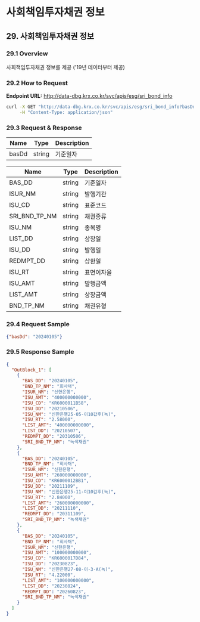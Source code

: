 # 사회책임투자채권 정보

## 29. 사회책임투자채권 정보

### 29.1 Overview
사회책임투자채권 정보를 제공 ('19년 데이터부터 제공)

### 29.2 How to Request
**Endpoint URL:** http://data-dbg.krx.co.kr/svc/apis/esg/sri_bond_info

```bash
curl -X GET "http://data-dbg.krx.co.kr/svc/apis/esg/sri_bond_info?basDd=20240105" \
     -H "Content-Type: application/json"
```

### 29.3 Request & Response

| Name            | Type   | Description      |
|-----------------|--------|------------------|
| basDd           | string | 기준일자         |

| Name            | Type   | Description      |
|-----------------|--------|------------------|
| BAS_DD          | string | 기준일자         |
| ISUR_NM         | string | 발행기관         |
| ISU_CD          | string | 표준코드         |
| SRI_BND_TP_NM   | string | 채권종류         |
| ISU_NM          | string | 종목명           |
| LIST_DD         | string | 상장일           |
| ISU_DD          | string | 발행일           |
| REDMPT_DD       | string | 상환일           |
| ISU_RT          | string | 표면이자율       |
| ISU_AMT         | string | 발행금액         |
| LIST_AMT        | string | 상장금액         |
| BND_TP_NM       | string | 채권유형         |

### 29.4 Request Sample
```json
{"basDd": "20240105"}
```

### 29.5 Response Sample
```json
{
  "OutBlock_1": [
    {
      "BAS_DD": "20240105",
      "BND_TP_NM": "회사채",
      "ISUR_NM": "신한은행",
      "ISU_AMT": "400000000000",
      "ISU_CD": "KR6000011B58",
      "ISU_DD": "20210506",
      "ISU_NM": "신한은행25-05-이10갑후(녹)",
      "ISU_RT": "2.58000",
      "LIST_AMT": "400000000000",
      "LIST_DD": "20210507",
      "REDMPT_DD": "20310506",
      "SRI_BND_TP_NM": "녹색채권"
    },
    {
      "BAS_DD": "20240105",
      "BND_TP_NM": "회사채",
      "ISUR_NM": "신한은행",
      "ISU_AMT": "260000000000",
      "ISU_CD": "KR6000012BB1",
      "ISU_DD": "20211109",
      "ISU_NM": "신한은행25-11-이10갑후(녹)",
      "ISU_RT": "2.84000",
      "LIST_AMT": "260000000000",
      "LIST_DD": "20211110",
      "REDMPT_DD": "20311109",
      "SRI_BND_TP_NM": "녹색채권"
    },
    {
      "BAS_DD": "20240105",
      "BND_TP_NM": "회사채",
      "ISUR_NM": "신한은행",
      "ISU_AMT": "100000000000",
      "ISU_CD": "KR6000017D84",
      "ISU_DD": "20230823",
      "ISU_NM": "신한은행27-08-이-3-A(녹)",
      "ISU_RT": "4.22000",
      "LIST_AMT": "100000000000",
      "LIST_DD": "20230824",
      "REDMPT_DD": "20260823",
      "SRI_BND_TP_NM": "녹색채권"
    }
  ]
}
```